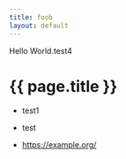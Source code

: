 ```yaml
---
title: foob
layout: default
---
```

<html>
    <body>
Hello World.test4
<h1>{{ page.title }}</h1>

* test1
* test
* https://example.org/


    </body>

</html>
